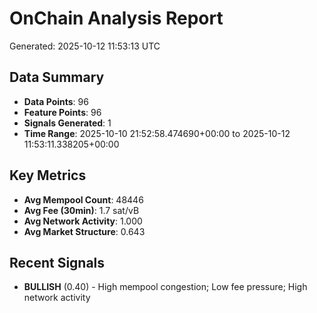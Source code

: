 # OnChain Analysis Report
Generated: 2025-10-12 11:53:13 UTC

## Data Summary
- **Data Points**: 96
- **Feature Points**: 96
- **Signals Generated**: 1
- **Time Range**: 2025-10-10 21:52:58.474690+00:00 to 2025-10-12 11:53:11.338205+00:00

## Key Metrics
- **Avg Mempool Count**: 48446
- **Avg Fee (30min)**: 1.7 sat/vB
- **Avg Network Activity**: 1.000
- **Avg Market Structure**: 0.643

## Recent Signals
- **BULLISH** (0.40) - High mempool congestion; Low fee pressure; High network activity
